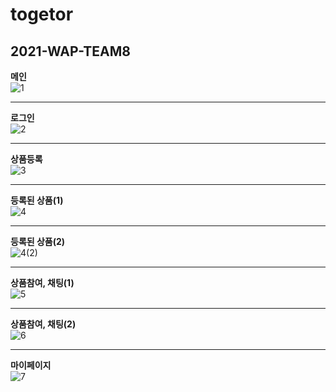 # togetor
## 2021-WAP-TEAM8
__메인__  
![1](https://user-images.githubusercontent.com/74674780/130361220-1d04996b-f826-46c8-b2d9-af1918249998.PNG)
********
__로그인__  
![2](https://user-images.githubusercontent.com/74674780/130361267-b602d9a9-d965-44b1-bad5-4f52ecdc0e60.PNG)
********
__상품등록__  
![3](https://user-images.githubusercontent.com/74674780/130361275-36190080-e9e9-4ed2-90e0-3566eae759f7.PNG)
********
__등록된 상품(1)__  
![4](https://user-images.githubusercontent.com/74674780/130361631-8ba2da7e-79e0-4d3e-873e-e8c5ddf1597a.PNG)   
******
__등록된 상품(2)__   
![4(2)](https://user-images.githubusercontent.com/74674780/130361536-1ca7b651-d156-4724-8f48-13f100926062.PNG)
*******
__상품참여, 채팅(1)__   
![5](https://user-images.githubusercontent.com/74674780/130361687-cfa9bb7f-0861-4aa9-bd9f-48d52be47f3f.PNG)
*******
__상품참여, 채팅(2)__   
![6](https://user-images.githubusercontent.com/74674780/130361705-e98b8a80-7bf3-46b8-a1e5-0317988946cf.PNG)
********
__마이페이지__   
![7](https://user-images.githubusercontent.com/74674780/130361735-c29e9152-64d9-483a-ae66-ce412a03ec4f.PNG)




